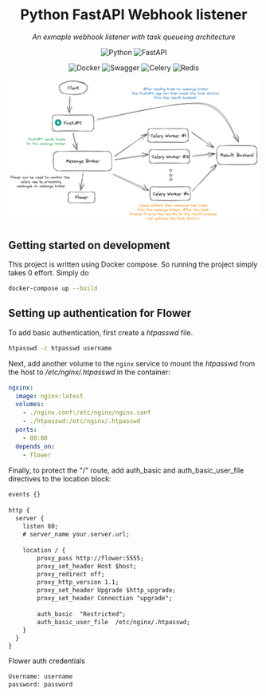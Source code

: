 <center>

# Python FastAPI Webhook listener

_An exmaple webhook listener with task queueing architecture_

![Python](https://img.shields.io/badge/python-3670A0?style=for-the-badge&logo=python&logoColor=ffdd54) ![FastAPI](https://img.shields.io/badge/FastAPI-005571?style=for-the-badge&logo=fastapi)

![Docker](https://img.shields.io/badge/docker-%230db7ed.svg?style=for-the-badge&logo=docker&logoColor=white) ![Swagger](https://img.shields.io/badge/-Swagger-%23Clojure?style=for-the-badge&logo=swagger&logoColor=white) ![Celery](https://a11ybadges.com/badge?logo=celery) ![Redis](https://img.shields.io/badge/redis-%23DD0031.svg?style=for-the-badge&logo=redis&logoColor=white)

</center>

![architecture](./docs/static/task-q-arch-background.png)

## Getting started on development

This project is written using Docker compose. So running the project simply takes 0 effort. Simply do

```bash
docker-compose up --build
```

## Setting up authentication for Flower

To add basic authentication, first create a _htpasswd_ file.

```bash
htpasswd -c htpasswd username
```

Next, add another volume to the `nginx` service to mount the _htpasswd_ from the host to _/etc/nginx/.htpasswd_ in the container:

```yml
ngxinx:
  image: nginx:latest
  volumes:
    - ./nginx.conf:/etc/nginx/nginx.conf
    - ./htpasswd:/etc/nginx/.htpasswd
  ports:
    - 80:80
  depends_on:
    - flower
```

Finally, to protect the "/" route, add auth_basic and auth_basic_user_file directives to the location block:

```nginx
events {}

http {
  server {
    listen 80;
    # server_name your.server.url;

    location / {
        proxy_pass http://flower:5555;
        proxy_set_header Host $host;
        proxy_redirect off;
        proxy_http_version 1.1;
        proxy_set_header Upgrade $http_upgrade;
        proxy_set_header Connection "upgrade";

        auth_basic  "Restricted";
        auth_basic_user_file  /etc/nginx/.htpasswd;
    }
  }
}
```

Flower auth credentials

```
Username: username
password: password
```
